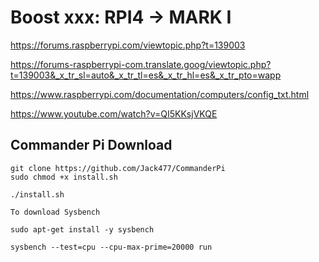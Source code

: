 # Boost xxx: RPI4 -> MARK I

https://forums.raspberrypi.com/viewtopic.php?t=139003

https://forums-raspberrypi-com.translate.goog/viewtopic.php?t=139003&_x_tr_sl=auto&_x_tr_tl=es&_x_tr_hl=es&_x_tr_pto=wapp

https://www.raspberrypi.com/documentation/computers/config_txt.html

https://www.youtube.com/watch?v=QI5KKsjVKQE

## Commander Pi Download
```
git clone https://github.com/Jack477/CommanderPi
sudo chmod +x install.sh

./install.sh

To download Sysbench

sudo apt-get install -y sysbench

sysbench --test=cpu --cpu-max-prime=20000 run
```
